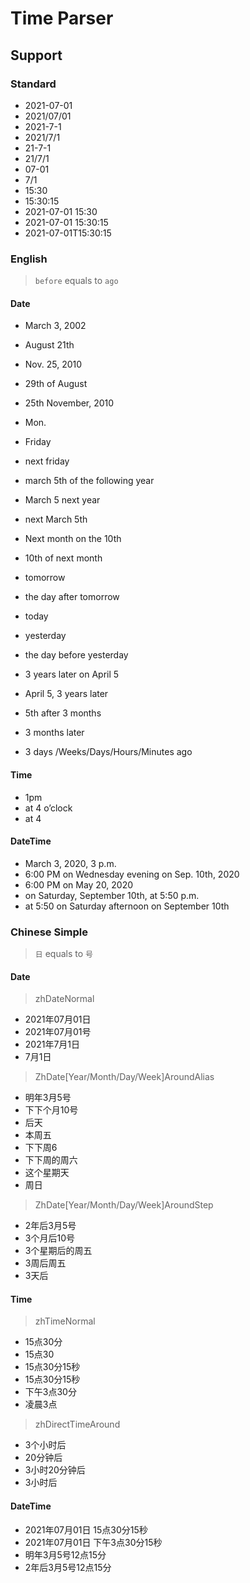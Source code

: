 # Time Parser

## Support
### Standard
- 2021-07-01
- 2021/07/01
- 2021-7-1
- 2021/7/1
- 21-7-1
- 21/7/1
- 07-01
- 7/1
- 15:30
- 15:30:15
- 2021-07-01 15:30
- 2021-07-01 15:30:15
- 2021-07-01T15:30:15

### English
> `before` equals to `ago`

#### Date
- March 3, 2002
- August 21th
- Nov. 25, 2010
- 29th of August
- 25th November, 2010

- Mon.
- Friday
- next friday

- march 5th of the following year
- March 5 next year
- next March 5th
- Next month on the 10th
- 10th of next month

- tomorrow
- the day after tomorrow
- today
- yesterday
- the day before yesterday


- 3 years later on April 5
- April 5, 3 years later
- 5th after 3 months

- 3 months later
- 3 days /Weeks/Days/Hours/Minutes ago

#### Time
- 1pm
- at 4 o’clock
- at 4

#### DateTime
- March 3, 2020, 3 p.m.
- 6:00 PM on Wednesday evening on Sep. 10th, 2020
- 6:00 PM on May 20, 2020
- on Saturday, September 10th, at 5:50 p.m.
- at 5:50 on Saturday afternoon on September 10th

### Chinese Simple
> `日` equals to `号`

#### Date
> zhDateNormal
- 2021年07月01日
- 2021年07月01号
- 2021年7月1日
- 7月1日


> ZhDate[Year/Month/Day/Week]AroundAlias
- 明年3月5号
- 下下个月10号
- 后天
- 本周五
- 下下周6
- 下下周的周六
- 这个星期天
- 周日

> ZhDate[Year/Month/Day/Week]AroundStep
- 2年后3月5号
- 3个月后10号
- 3个星期后的周五
- 3周后周五
- 3天后

#### Time
> zhTimeNormal
- 15点30分
- 15点30
- 15点30分15秒
- 15点30分15秒
- 下午3点30分
- 凌晨3点

> zhDirectTimeAround
- 3个小时后
- 20分钟后
- 3小时20分钟后
- 3小时后

#### DateTime
- 2021年07月01日 15点30分15秒
- 2021年07月01日 下午3点30分15秒
- 明年3月5号12点15分
- 2年后3月5号12点15分
